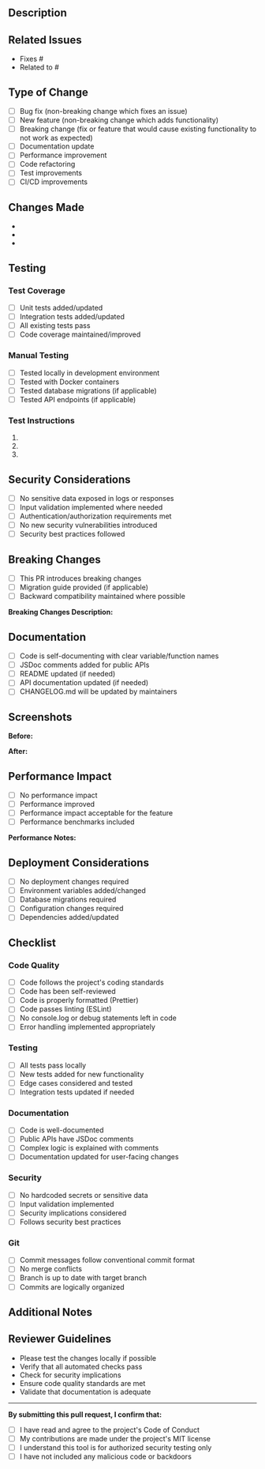 ## Description

<!-- Provide a clear and concise description of the changes in this PR -->

## Related Issues

<!-- Link to any related issues using "Fixes #123" or "Closes #123" -->
- Fixes #
- Related to #

## Type of Change

<!-- Mark the relevant option with an "x" -->

- [ ] Bug fix (non-breaking change which fixes an issue)
- [ ] New feature (non-breaking change which adds functionality)
- [ ] Breaking change (fix or feature that would cause existing functionality to not work as expected)
- [ ] Documentation update
- [ ] Performance improvement
- [ ] Code refactoring
- [ ] Test improvements
- [ ] CI/CD improvements

## Changes Made

<!-- Provide a detailed list of changes made -->

- 
- 
- 

## Testing

<!-- Describe the testing you've performed -->

### Test Coverage
- [ ] Unit tests added/updated
- [ ] Integration tests added/updated
- [ ] All existing tests pass
- [ ] Code coverage maintained/improved

### Manual Testing
<!-- Describe any manual testing performed -->

- [ ] Tested locally in development environment
- [ ] Tested with Docker containers
- [ ] Tested database migrations (if applicable)
- [ ] Tested API endpoints (if applicable)

### Test Instructions
<!-- Provide step-by-step instructions for reviewers to test your changes -->

1. 
2. 
3. 

## Security Considerations

<!-- Address any security implications of your changes -->

- [ ] No sensitive data exposed in logs or responses
- [ ] Input validation implemented where needed
- [ ] Authentication/authorization requirements met
- [ ] No new security vulnerabilities introduced
- [ ] Security best practices followed

## Breaking Changes

<!-- If this is a breaking change, describe the impact and migration path -->

- [ ] This PR introduces breaking changes
- [ ] Migration guide provided (if applicable)
- [ ] Backward compatibility maintained where possible

**Breaking Changes Description:**
<!-- Describe what breaks and how users should adapt -->

## Documentation

<!-- Check all that apply -->

- [ ] Code is self-documenting with clear variable/function names
- [ ] JSDoc comments added for public APIs
- [ ] README updated (if needed)
- [ ] API documentation updated (if needed)
- [ ] CHANGELOG.md will be updated by maintainers

## Screenshots

<!-- If your changes include UI modifications, please add screenshots -->

**Before:**
<!-- Screenshot of the current state -->

**After:**
<!-- Screenshot of the new state -->

## Performance Impact

<!-- Describe any performance implications -->

- [ ] No performance impact
- [ ] Performance improved
- [ ] Performance impact acceptable for the feature
- [ ] Performance benchmarks included

**Performance Notes:**
<!-- Add any relevant performance considerations -->

## Deployment Considerations

<!-- Check all that apply -->

- [ ] No deployment changes required
- [ ] Environment variables added/changed
- [ ] Database migrations required
- [ ] Configuration changes required
- [ ] Dependencies added/updated

## Checklist

<!-- Ensure all items are completed before requesting review -->

### Code Quality
- [ ] Code follows the project's coding standards
- [ ] Code has been self-reviewed
- [ ] Code is properly formatted (Prettier)
- [ ] Code passes linting (ESLint)
- [ ] No console.log or debug statements left in code
- [ ] Error handling implemented appropriately

### Testing
- [ ] All tests pass locally
- [ ] New tests added for new functionality
- [ ] Edge cases considered and tested
- [ ] Integration tests updated if needed

### Documentation
- [ ] Code is well-documented
- [ ] Public APIs have JSDoc comments
- [ ] Complex logic is explained with comments
- [ ] Documentation updated for user-facing changes

### Security
- [ ] No hardcoded secrets or sensitive data
- [ ] Input validation implemented
- [ ] Security implications considered
- [ ] Follows security best practices

### Git
- [ ] Commit messages follow conventional commit format
- [ ] No merge conflicts
- [ ] Branch is up to date with target branch
- [ ] Commits are logically organized

## Additional Notes

<!-- Add any additional information that reviewers should know -->

## Reviewer Guidelines

<!-- For reviewers: -->
- Please test the changes locally if possible
- Verify that all automated checks pass
- Check for security implications
- Ensure code quality standards are met
- Validate that documentation is adequate

---

**By submitting this pull request, I confirm that:**
- [ ] I have read and agree to the project's Code of Conduct
- [ ] My contributions are made under the project's MIT license
- [ ] I understand this tool is for authorized security testing only
- [ ] I have not included any malicious code or backdoors
